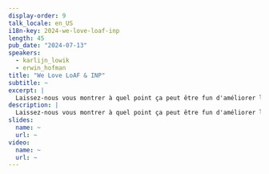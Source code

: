 ```yaml
---
display-order: 9
talk_locale: en_US
i18n-key: 2024-we-love-loaf-inp
length: 45
pub_date: "2024-07-13"
speakers:
  - karlijn_lowik
  - erwin_hofman
title: "We Love LoAF & INP"
subtitle: ~
excerpt: |
  Laissez-nous vous montrer à quel point ça peut être fun d'améliorer l'INP ! Avec des memes, des approfondissements techniques et des solutions révolutionnaires pour les RUM + la nouvelle API LoAF de Chrome, nous vous aiderons à apprivoiser ces premières et tierces parties !
description: |
  Laissez-nous vous montrer à quel point ça peut être fun d'améliorer l'INP ! Avec des memes, des approfondissements techniques et des solutions révolutionnaires pour les RUM + la nouvelle API LoAF de Chrome, nous vous aiderons à apprivoiser ces premières et tierces parties !
slides:
  name: ~
  url: ~
video:
  name: ~
  url: ~
---
```

